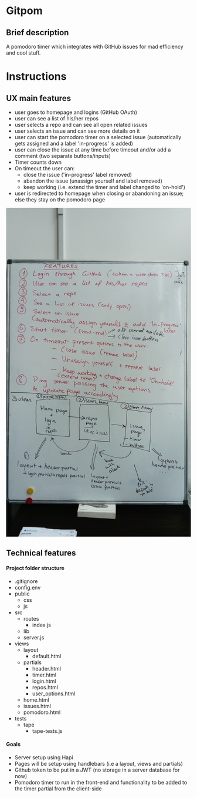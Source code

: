# Gitpom

## Brief description
A pomodoro timer which integrates with GitHub issues for mad efficiency and cool stuff.

# Instructions

## UX main features   

- user goes to homepage and logins (GitHub OAuth)
- user can see a list of his/her repos
- user selects a repo and can see all open related issues     
- user selects an issue and can see more details on it
- user can start the pomodoro timer on a selected issue (automatically gets assigned and a label 'in-progress' is added)
- user can close the issue at any time before timeout and/or add a comment (two separate buttons/inputs)
- Timer counts down
- On timeout the user can:   
    - close the issue ('in-progress' label removed)
    - abandon the issue (unassign yourself and label removed)
    - keep working (i.e. extend the timer and label changed to 'on-hold')
- user is redirected to homepage when closing or abandoning an issue; else they stay on the pomodoro page

![Our app plan](./readme-images/app_features.JPG)

## Technical features
#### Project folder structure
- .gitignore
- config.env
- public
  - css
  - js
- src
  - routes
    - index.js
  - lib
  - server.js
- views
  - layout
    - default.html
  - partials
    - header.html
    - timer.html
    - login.html
    - repos.html
    - user_options.html
  - home.html
  - issues.html
  - pomodoro.html
- tests
  - tape
    - tape-tests.js

#### Goals
- Server setup using Hapi
- Pages will be setup using handlebars (i.e a layout, views and partials)
- Github token to be put in a JWT (no storage in a server database for now)
- Pomodoro timer to run in the front-end and functionality to be added to the timer partial from the client-side
